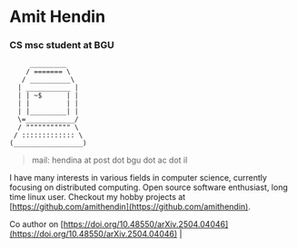 

# Amit Hendin
### CS msc student at BGU


```
     _________
    / ======= \
   / __________\
  | ___________ |
  | | ~$      | |
  | |         | |
  | |_________| |
  \=____________/       
  / """"""""""" \                      
 / ::::::::::::: \                
(_________________)
```

> mail: hendina at post dot bgu dot ac dot il

I have many interests in various fields in computer science, currently focusing on distributed computing. Open source software enthusiast, long time linux user.
Checkout my hobby projects at [https://github.com/amithendin](https://github.com/amithendin).

Co author on [https://doi.org/10.48550/arXiv.2504.04046](https://doi.org/10.48550/arXiv.2504.04046) |
